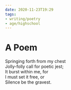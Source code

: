 ```yaml
---
date: 2020-11-23T19:29
tags:
- writing/poetry
- age/highschool
---
```


# A Poem

Springing forth from my chest  
Jolly-folly call for poetic jest;  
It burst within me, for  
I must set it free, or  
Silence be the gravest.  

